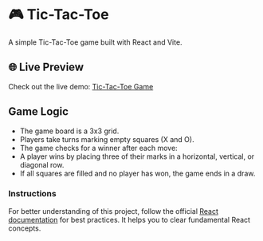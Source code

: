 
# 🎮 Tic-Tac-Toe

A simple Tic-Tac-Toe game built with React and Vite.

## 🌐 Live Preview

Check out the live demo: [Tic-Tac-Toe Game](https://tic-tac-toe-game-nfr.vercel.app/)

## Game Logic

- The game board is a 3x3 grid.
- Players take turns marking empty squares (X and O).
- The game checks for a winner after each move:
- A player wins by placing three of their marks in a horizontal, vertical, or diagonal row.
- If all squares are filled and no player has won, the game ends in a draw.

### Instructions

For better understanding of this project, follow the official <a href="https://react.dev/learn/tutorial-tic-tac-toe" target="_blank" rel="noopener noreferrer">React documentation</a> for best practices.
It helps you to clear fundamental React concepts.
